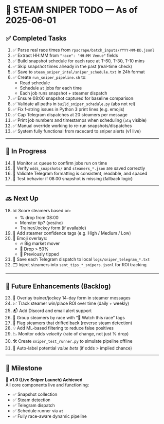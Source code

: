 # 🔫 STEAM SNIPER TODO — As of 2025-06-01

## ✅ Completed Tasks

1. ✅ Parse real race times from `rpscrape/batch_inputs/YYYY-MM-DD.jsonl`
2. ✅ Extract HH:MM from `"race": "HH:MM Venue"` fields
3. ✅ Build snapshot schedule for each race at T-60, T-30, T-10 mins
4. ✅ Skip snapshot times already in the past (real-time check)
5. ✅ Save to `steam_sniper_intel/sniper_schedule.txt` in 24h format
6. ✅ Create `run_sniper_pipeline.sh` to:
    - Read schedule
    - Schedule `at` jobs for each time
    - Each job runs snapshot + steamer dispatch
7. ✅ Ensure 08:00 snapshot captured for baseline comparison
8. ✅ Validate all paths in `build_sniper_schedule.py` (abs not rel)
9. ✅ Fix f-string issues in Python 3 print lines (e.g. emojis)
10. ✅ Cap Telegram dispatches at 20 steamers per message
11. ✅ Print job numbers and timestamps when scheduling (`atq` visible)
12. ✅ Manual override working to re-run snapshots/dispatches
13. ✅ System fully functional from racecard to sniper alerts (v1 live)

---

## 🧪 In Progress

14. 🔄 Monitor `at` queue to confirm jobs run on time
15. 🧪 Verify `odds_snapshots/` and `steamers_*.json` are saved correctly
16. 🧪 Validate Telegram formatting is consistent, readable, and spaced
17. 🔁 Test behavior if 08:00 snapshot is missing (fallback logic)

---

## 🔜 Next Up

18. 📊 Score steamers based on:
    - % drop from 08:00
    - Monster tip? (yes/no)
    - Trainer/Jockey form (if available)
19. 🚦 Add steamer confidence tags (e.g. High / Medium / Low)
20. 🧠 Emoji overlays:
    - 🔥 Big market mover
    - 🧨 Drop > 50%
    - 🐎 Previously tipped
21. 💾 Save each Telegram dispatch to local `logs/sniper_telegram_*.txt`
22. 🗂️ Inject steamers into `sent_tips_*_snipers.jsonl` for ROI tracking

---

## 🧠 Future Enhancements (Backlog)

23. 🧮 Overlay trainer/jockey 14-day form in steamer messages
24. 📈 Track steamer win/place ROI over time (daily + weekly)
25. 📬 Add Discord and email alert support
26. 🧵 Group steamers by race with “👀 Watch this race” tags
27. 🧪 Flag steamers that drifted back (reverse steam detection)
28. 💡 Add ML-based filtering to reduce false positives
29. 📉 Monitor odds *velocity* (rate of change, not just % drop)
30. 🛠️ Create `sniper_test_runner.py` to simulate pipeline offline
31. 🧠 Auto-label potential *value bets* (if odds > implied chance)

---

## 🚀 Milestone

🎯 **v1.0 (Live Sniper Launch) Achieved**  
All core components live and functioning:
- ✅ Snapshot collection
- ✅ Steam detection
- ✅ Telegram dispatch
- ✅ Schedule runner via `at`
- ✅ Fully race-aware dynamic pipeline

